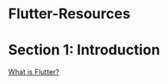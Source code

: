 # Flutter-Resources

# Section 1: Introduction

[What is Flutter?](https://www.geeksforgeeks.org/what-is-flutter/)

